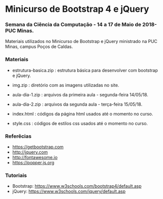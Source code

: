 # Minicurso de Bootstrap 4 e jQuery
### Semana da Ciência da Computação - 14 a 17 de Maio de 2018- PUC Minas.

Materiais utilizados no Minicurso de Bootstrap e jQuery ministrado na PUC Minas, campus Poços de Caldas.

### Materiais
- estrutura-basica.zip : estrutura básica para desenvolver com bootstrap e jQuery.
- img.zip : diretório com as imagens utilizadas no site.
- aula-dia-1.zip : arquivos da primeira aula - segunda-feira 14/05/18.
- aula-dia-2.zip : arquivos da segunda aula - terça-feira 15/05/18.

- index.html : códigos da página html usados até o momento no curso.
- style.css : códigos de estilos css usados até o momento no curso.

### Referêcias
- https://getbootstrap.com
- http://jquery.com
- http://fontawesome.io
- https://popper.js.org

### Tutoriais
- Bootstrap: https://www.w3schools.com/bootstrap4/default.asp
- jQuery: https://www.w3schools.com/jquery/default.asp
